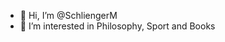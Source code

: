 - 👋 Hi, I’m @SchliengerM
- 👀 I’m interested in Philosophy, Sport and Books

<!---
SchliengerM/SchliengerM is a ✨ special ✨ repository because its `README.md` (this file) appears on your GitHub profile.
You can click the Preview link to take a look at your changes.
--->
